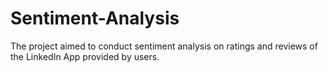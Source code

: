# Sentiment-Analysis
The project aimed to conduct sentiment analysis on ratings and reviews of the LinkedIn App provided by users.
